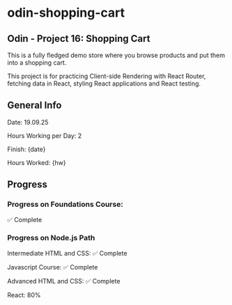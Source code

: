 # odin-shopping-cart
## Odin - Project 16: Shopping Cart

This is a fully fledged demo store where you browse products and put them into a shopping cart.

This project is for practicing Client-side Rendering with React Router, fetching data in React, styling React applications and React testing.

## General Info
Date: 19.09.25

Hours Working per Day: 2

Finish: {date}

Hours Worked: {hw}

## Progress
### Progress on Foundations Course: 
✅ Complete

### Progress on Node.js Path
Intermediate HTML and CSS: ✅ Complete

Javascript Course: ✅ Complete

Advanced HTML and CSS: ✅ Complete

React: 80%